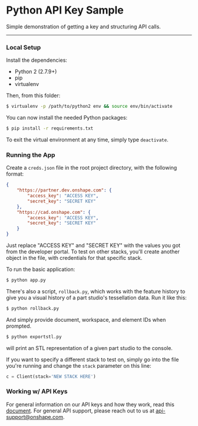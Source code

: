 # Python API Key Sample

Simple demonstration of getting a key and structuring API calls.

---

### Local Setup

Install the dependencies:

* Python 2 (2.7.9+)
* pip
* virtualenv

Then, from this folder:

```sh
$ virtualenv -p /path/to/python2 env && source env/bin/activate
```

You can now install the needed Python packages:

```sh
$ pip install -r requirements.txt
```

To exit the virtual environment at any time, simply type `deactivate`.

### Running the App

Create a `creds.json` file in the root project directory, with the following format:

```json
{
    "https://partner.dev.onshape.com": {
        "access_key": "ACCESS KEY",
        "secret_key": "SECRET KEY"
    },
    "https://cad.onshape.com": {
        "access_key": "ACCESS KEY",
        "secret_key": "SECRET KEY"
    }
}
```

Just replace "ACCESS KEY" and "SECRET KEY" with the values you got from the
developer portal. To test on other stacks, you'll create another object in the file,
with credentials for that specific stack.

To run the basic application:

```sh
$ python app.py
```

There's also a script, `rollback.py`, which works with the feature history to give you
a visual history of a part studio's tessellation data. Run it like this:

```sh
$ python rollback.py
```

And simply provide document, workspace, and element IDs when prompted.

```sh
$ python exportstl.py
```

will print an STL representation of a given part studio to the console.

If you want to specify a different stack to test on, simply go into the file you're running and
change the `stack` parameter on this line:

```py
c = Client(stack='NEW STACK HERE')
```

### Working w/ API Keys

For general information on our API keys and how they work, read this
[document](https://github.com/onshape/apikey/blob/master/README.md). For general
API support, please reach out to us at
[api-support@onshape.com](mailto:api-support@onshape.com).
